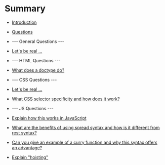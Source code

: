 # Summary

* [Introduction](README.md)
* [Questions](questions.md)



* --- General Questions ---
* [Let's be real ...](general/bereal.md)



* --- HTML Questions ---
* [What does a doctype do?](html/doctype.md)



* --- CSS Questions ---
* [Let's be real ...](css/bereal.md)
* [What CSS selector specificity and how does it work?](css/specificity.md)



* --- JS Questions ---
* [Explain how this works in JavaScript](js/this.md)
* [What are the benefits of using spread syntax and how is it different from rest syntax?](js/spreadAndRestSyntax.md)
* [Can you give an example of a curry function and why this syntax offers an advantage?](js/curry.md)
* [Explain "hoisting"](js/hoisting.md)
